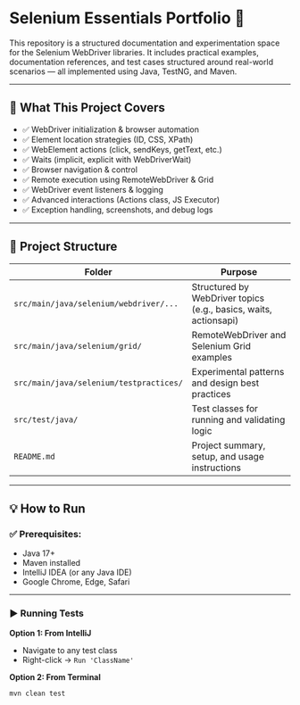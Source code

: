 # Selenium Essentials Portfolio 🚀

This repository is a structured documentation and experimentation space for the Selenium WebDriver libraries. It includes practical examples, documentation references, and test cases structured around real-world scenarios — all implemented using Java, TestNG, and Maven.

---

## 📌 What This Project Covers

- ✅ WebDriver initialization & browser automation
- ✅ Element location strategies (ID, CSS, XPath)
- ✅ WebElement actions (click, sendKeys, getText, etc.)
- ✅ Waits (implicit, explicit with WebDriverWait)
- ✅ Browser navigation & control
- ✅ Remote execution using RemoteWebDriver & Grid
- ✅ WebDriver event listeners & logging
- ✅ Advanced interactions (Actions class, JS Executor)
- ✅ Exception handling, screenshots, and debug logs

---

## 📁 Project Structure

| Folder | Purpose |
|--------|---------|
| `src/main/java/selenium/webdriver/...` | Structured by WebDriver topics (e.g., basics, waits, actionsapi) |
| `src/main/java/selenium/grid/` | RemoteWebDriver and Selenium Grid examples |
| `src/main/java/selenium/testpractices/` | Experimental patterns and design best practices |
| `src/test/java/` | Test classes for running and validating logic |
| `README.md` | Project summary, setup, and usage instructions |

---

## 💡 How to Run

### ✅ Prerequisites:
- Java 17+
- Maven installed
- IntelliJ IDEA (or any Java IDE)
- Google Chrome, Edge, Safari

---

### ▶️ Running Tests

**Option 1: From IntelliJ**
- Navigate to any test class
- Right-click → `Run 'ClassName'`

**Option 2: From Terminal**
```bash
mvn clean test